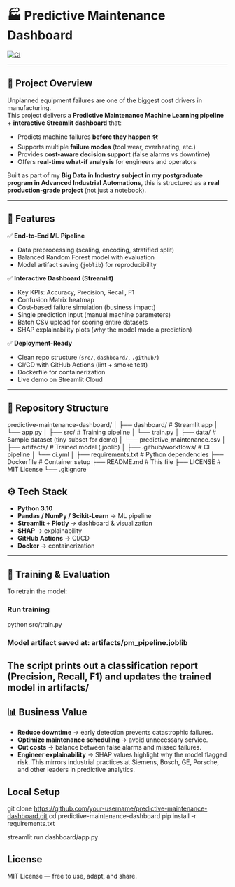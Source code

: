 # 🏭 Predictive Maintenance Dashboard  

[![CI](https://github.com/your-username/predictive-maintenance-dashboard/actions/workflows/ci.yml/badge.svg)](https://github.com/guilherme-leite-eng/predictive-maintenance-dashboard/actions)  

---

## 📌 Project Overview  
Unplanned equipment failures are one of the biggest cost drivers in manufacturing.  
This project delivers a **Predictive Maintenance Machine Learning pipeline** + **interactive Streamlit dashboard** that:  

- Predicts machine failures **before they happen** 🛠️  
- Supports multiple **failure modes** (tool wear, overheating, etc.)  
- Provides **cost-aware decision support** (false alarms vs downtime)  
- Offers **real-time what-if analysis** for engineers and operators  

Built as part of my **Big Data in Industry subject in my postgraduate program in Advanced Industrial Automations**, this is structured as a **real production-grade project** (not just a notebook).  

---

## 🚀 Features  

✅ **End-to-End ML Pipeline**  
- Data preprocessing (scaling, encoding, stratified split)  
- Balanced Random Forest model with evaluation  
- Model artifact saving (`joblib`) for reproducibility  

✅ **Interactive Dashboard (Streamlit)**  
- Key KPIs: Accuracy, Precision, Recall, F1  
- Confusion Matrix heatmap  
- Cost-based failure simulation (business impact)  
- Single prediction input (manual machine parameters)  
- Batch CSV upload for scoring entire datasets  
- SHAP explainability plots (why the model made a prediction)  

✅ **Deployment-Ready**  
- Clean repo structure (`src/`, `dashboard/`, `.github/`)  
- CI/CD with GitHub Actions (lint + smoke test)  
- Dockerfile for containerization  
- Live demo on Streamlit Cloud  

---

## 📂 Repository Structure  
predictive-maintenance-dashboard/
│
├── dashboard/ # Streamlit app
│ └── app.py
│
├── src/ # Training pipeline
│ └── train.py
│
├── data/ # Sample dataset (tiny subset for demo)
│ └── predictive_maintenance.csv
│
├── artifacts/ # Trained model (.joblib)
│
├── .github/workflows/ # CI pipeline
│ └── ci.yml
│
├── requirements.txt # Python dependencies
├── Dockerfile # Container setup
├── README.md # This file
├── LICENSE # MIT License
└── .gitignore

## ⚙️ Tech Stack  

- **Python 3.10**  
- **Pandas / NumPy / Scikit-Learn** → ML pipeline  
- **Streamlit + Plotly** → dashboard & visualization  
- **SHAP** → explainability  
- **GitHub Actions** → CI/CD  
- **Docker** → containerization  

---

## 🔬 Training & Evaluation  

To retrain the model:  
### Run training
python src/train.py

### Model artifact saved at: artifacts/pm_pipeline.joblib
The script prints out a classification report (Precision, Recall, F1) and updates the trained model in artifacts/
---
## 📊 Business Value

- **Reduce downtime** → early detection prevents catastrophic failures.
- **Optimize maintenance scheduling** → avoid unnecessary service.
- **Cut costs** → balance between false alarms and missed failures.
- **Engineer explainability** → SHAP values highlight why the model flagged risk.
This mirrors industrial practices at Siemens, Bosch, GE, Porsche, and other leaders in predictive analytics.

## Local Setup

git clone https://github.com/your-username/predictive-maintenance-dashboard.git
cd predictive-maintenance-dashboard
pip install -r requirements.txt

streamlit run dashboard/app.py

## License
MIT License — free to use, adapt, and share.
